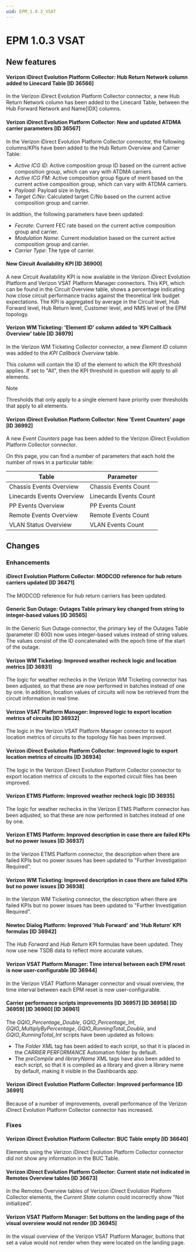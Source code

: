 ```yaml
---
uid: EPM_1.0.3_VSAT
---
```


# EPM 1.0.3 VSAT

## New features

#### Verizon iDirect Evolution Platform Collector: Hub Return Network column added to Linecard Table [ID 36566]

In the Verizon iDirect Evolution Platform Collector connector, a new Hub Return Network column has been added to the Linecard Table, between the Hub Forward Network and Name[IDX] columns.

#### Verizon iDirect Evolution Platform Collector: New and updated ATDMA carrier parameters [ID 36567]

In the Verizon iDirect Evolution Platform Collector connector, the following columns/KPIs have been added to the Hub Return Overview and Carrier Table:

- *Active ICG ID*: Active composition group ID based on the current active composition group, which can vary with ATDMA carriers.
- *Active ICG FM*: Active composition group figure of merit based on the current active composition group, which can vary with ATDMA carriers.
- *Payload*: Payload size in bytes.
- *Target C/No*: Calculated target C/No based on the current active composition group and carrier.

In addition, the following parameters have been updated:

- *Fecrate*: Current FEC rate based on the current active composition group and carrier.
- *Modulation Name*: Current modulation based on the current active composition group and carrier.
- *Carrier Type*: The type of carrier.

#### New Circuit Availability KPI [ID 36900]

A new Circuit Availability KPI is now available in the Verizon iDirect Evolution Platform and Verizon VSAT Platform Manager connectors. This KPI, which can be found in the Circuit Overview table, shows a percentage indicating how close circuit performance tracks against the theoretical link budget expectations. The KPI is aggregated by average in the Circuit level, Hub Forward level, Hub Return level, Customer level, and NMS level of the EPM topology.

#### Verizon WM Ticketing: 'Element ID' column added to 'KPI Callback Overview' table [ID 36979]

In the Verizon WM Ticketing Collector connector, a new *Element ID* column was added to the *KPI Callback Overview* table.

This column will contain the ID of the element to which the KPI threshold applies. If set to "All", then the KPI threshold in question will apply to all elements.

> [!NOTE]
> Thresholds that only apply to a single element have priority over thresholds that apply to all elements.

#### Verizon iDirect Evolution Platform Collector: New 'Event Counters' page [ID 36992]

A new *Event Counters* page has been added to the Verizon iDirect Evolution Platform Collector connector.

On this page, you can find a number of parameters that each hold the number of rows in a particular table:

| Table | Parameter |
|-------|-----------|
| Chassis Events Overview   | Chassis Events Count   |
| Linecards Events Overview | Linecards Events Count |
| PP Events Overview        | PP Events Count        |
| Remote Events Overview    | Remote Events Count    |
| VLAN Status Overview      | VLAN Events Count      |

## Changes

### Enhancements

#### iDirect Evolution Platform Collector: MODCOD reference for hub return carriers updated [ID 36471]

The MODCOD reference for hub return carriers has been updated.

#### Generic Sun Outage: Outages Table primary key changed from string to integer-based values [ID 36565]

In the Generic Sun Outage connector, the primary key of the Outages Table (parameter ID 600) now uses integer-based values instead of string values. The values consist of the ID concatenated with the epoch time of the start of the outage.

#### Verizon WM Ticketing: Improved weather recheck logic and location metrics [ID 36931]

The logic for weather rechecks in the Verizon WM Ticketing connector has been adjusted, so that these are now performed in batches instead of one by one. In addition, location values of circuits will now be retrieved from the circuit information in real time.

#### Verizon VSAT Platform Manager: Improved logic to export location metrics of circuits [ID 36932]

The logic in the Verizon VSAT Platform Manager connector to export location metrics of circuits to the topology file has been improved.

#### Verizon iDirect Evolution Platform Collector: Improved logic to export location metrics of circuits [ID 36934]

The logic in the Verizon iDirect Evolution Platform Collector connector to export location metrics of circuits to the exported circuit files has been improved.

#### Verizon ETMS Platform: Improved weather recheck logic [ID 36935]

The logic for weather rechecks in the Verizon ETMS Platform connector has been adjusted, so that these are now performed in batches instead of one by one.

#### Verizon ETMS Platform: Improved description in case there are failed KPIs but no power issues [ID 36937]

In the Verizon ETMS Platform connector, the description when there are failed KPIs but no power issues has been updated to "Further Investigation Required".

#### Verizon WM Ticketing: Improved description in case there are failed KPIs but no power issues [ID 36938]

In the Verizon WM Ticketing connector, the description when there are failed KPIs but no power issues has been updated to "Further Investigation Required".

#### Newtec Dialog Platform: Improved 'Hub Forward' and 'Hub Return' KPI formulas [ID 36942]

The *Hub Forward* and *Hub Return* KPI formulas have been updated. They now use new TSDB data to reflect more accurate values.

#### Verizon VSAT Platform Manager: Time interval between each EPM reset is now user-configurable [ID 36944]

In the Verizon VSAT Platform Manager connector and visual overview, the time interval between each EPM reset is now user-configurable.

#### Carrier performance scripts improvements [ID 36957] [ID 36958] [ID 36959] [ID 36960] [ID 36961]

The *GQIO_Percentage_Double*, *GQIO_Percentage_Int*, *GQIO_MultiplyByPercentage*, *GQIO_RunningTotal_Double*, and *GQIO_RunningTotal_Int* scripts have been updated as follows:

- The *Folder* XML tag has been added to each script, so that it is placed in the *CARRIER PERFORMANCE* Automation folder by default.
- The *preCompile* and *libraryName* XML tags have also been added to each script, so that it is compiled as a library and given a library name by default, making it visible in the Dashboards app.

#### Verizon iDirect Evolution Platform Collector: Improved performance [ID 36991]

Because of a number of improvements, overall performance of the Verizon iDirect Evolution Platform Collector connector has increased.

### Fixes

#### Verizon iDirect Evolution Platform Collector: BUC Table empty [ID 36640]

Elements using the Verizon iDirect Evolution Platform Collector connector did not show any information in the BUC Table.

#### Verizon iDirect Evolution Platform Collector: Current state not indicated in Remotes Overview tables [ID 36673]

In the Remotes Overview tables of Verizon iDirect Evolution Platform Collector elements, the *Current State* column could incorrectly show "Not initialized".

#### Verizon VSAT Platform Manager: Set buttons on the landing page of the visual overview would not render [ID 36945]

In the visual overview of the Verizon VSAT Platform Manager, buttons that set a value would not render when they were located on the landing page.
